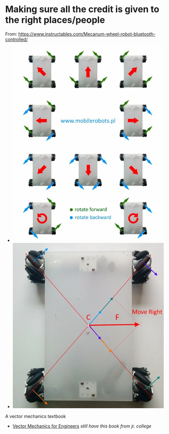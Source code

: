 # Making sure all the credit is given to the right places/people

From: https://www.instructables.com/Mecanum-wheel-robot-bluetooth-controlled/

- ![file concept-view.webp](concept-view.webp)
- ![file vector-view.webp](vector-view.webp)

A vector mechanics textbook
- [Vector Mechanics for Engineers](https://www.amazon.com/Vector-Mechanics-Engineers-Ferdinand-Beer/dp/0070043892/ref=sr_1_1?crid=8D57ELZF64NY&keywords=isbn+0-07-004389-2&qid=1685130083&s=books&sprefix=isbn+0-07-004389-2%2Cstripbooks%2C119&sr=1-1) *still have this book from jr. college*

